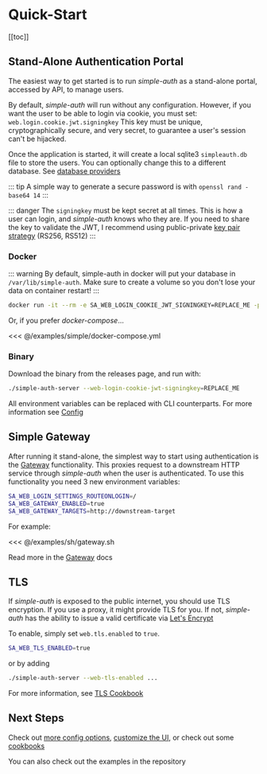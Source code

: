 # Quick-Start

[[toc]]

## Stand-Alone Authentication Portal

The easiest way to get started is to run *simple-auth* as a stand-alone portal, accessed by API, to manage users.

By default, *simple-auth* will run without any configuration. However, if you want the user to be able to login via cookie, you must set: `web.login.cookie.jwt.signingkey`  This key must be unique, cryptographically secure, and very secret, to guarantee a user's session can't be hijacked.

Once the application is started, it will create a local sqlite3 `simpleauth.db` file to store the users.  You can optionally change this to a different database. See [database providers](/database)

::: tip
A simple way to generate a secure password is with `openssl rand -base64 14`
:::

::: danger
The `signingkey` must be kept secret at all times. This is how a user can login, and
*simple-auth* knows who they are.  If you need to share the key to validate the JWT,
I recommend using public-private [key pair strategy](config.md#signing-key-pair) (RS256, RS512)
:::

### Docker

::: warning
By default, simple-auth in docker will put your database in `/var/lib/simple-auth`. Make sure to create a volume so you don't lose your data on container restart!
:::

```sh
docker run -it --rm -e SA_WEB_LOGIN_COOKIE_JWT_SIGNINGKEY=REPLACE_ME -p 80:80 zix99/simple-auth
```

Or, if you prefer *docker-compose*...

<<< @/examples/simple/docker-compose.yml

### Binary

Download the binary from the <a :href="`${$themeConfig.repoUrl}/releases`" target="_blank">releases page</a>, and run with:

```sh
./simple-auth-server --web-login-cookie-jwt-signingkey=REPLACE_ME
```

All environment variables can be replaced with CLI counterparts. For more information see [Config](/config.md)

## Simple Gateway

After running it stand-alone, the simplest way to start using authentication is the [Gateway](/access/gateway.md) functionality.  This proxies
request to a downstream HTTP service through *simple-auth* when the user is authenticated. To use this functionality you need 3 new environment variables:

```bash
SA_WEB_LOGIN_SETTINGS_ROUTEONLOGIN=/
SA_WEB_GATEWAY_ENABLED=true
SA_WEB_GATEWAY_TARGETS=http://downstream-target
```

For example:

<<< @/examples/sh/gateway.sh

Read more in the [Gateway](/access/gateway.md) docs

## TLS

If *simple-auth* is exposed to the public internet, you should use TLS encryption.  If you use a proxy, it might provide TLS for you.  If not, *simple-auth* has the ability to issue a valid certificate via [Let's Encrypt](https://letsencrypt.org/)

To enable, simply set `web.tls.enabled` to `true`.

```bash
SA_WEB_TLS_ENABLED=true
```

or by adding
```bash
./simple-auth-server --web-tls-enabled ...
```

For more information, see [TLS Cookbook](/cookbooks/tls.md)

## Next Steps

Check out [more config options](config), [customize the UI](customization), or check out some [cookbooks](cookbooks/)

You can also check out the <a :href="`${ $themeConfig.fileUrl }/docs/examples`">examples in the repository</a>